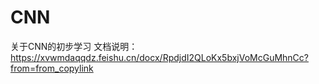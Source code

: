 # CNN
关于CNN的初步学习
文档说明：https://xvwmdaqqdz.feishu.cn/docx/RpdjdI2QLoKx5bxjVoMcGuMhnCc?from=from_copylink
